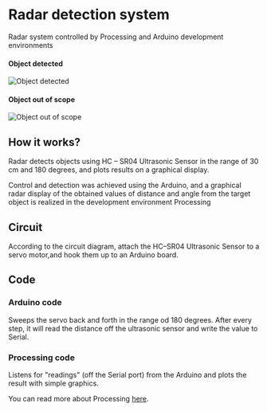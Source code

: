 # Radar detection system
Radar system controlled by Processing and Arduino development environments
#### Object detected
![Object detected](https://github.com/mateax/radar-detection-sytem/blob/main/object-in-scope.png)
#### Object out of scope
![Object out of scope](https://github.com/mateax/radar-detection-sytem/blob/main/out-of-scope.png)

## How it works?
Radar detects objects using HC – SR04 Ultrasonic Sensor in the range of 30 cm and 180 degrees, and plots results on a graphical display.

Control and detection was achieved using the Arduino, and a graphical radar display of the obtained values of distance and angle from the target object is realized in the development environment Processing
## Circuit
According to the circuit diagram, attach the HC–SR04 Ultrasonic Sensor to a servo motor,and hook them up to an Arduino board.
## Code
### Arduino code
Sweeps the servo back and forth in the range od 180 degrees.
After every step, it will read the distance off the ultrasonic sensor and write the value to Serial.
### Processing code
Listens for "readings" (off the Serial port) from the Arduino and plots the result with simple graphics.

You can read more about Processing [here](https://processing.org/).


